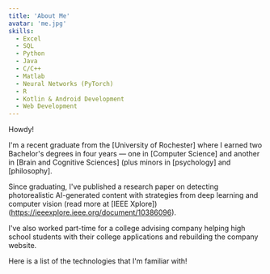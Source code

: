 ```yaml
---
title: 'About Me'
avatar: 'me.jpg'
skills:
  - Excel
  - SQL
  - Python
  - Java
  - C/C++
  - Matlab
  - Neural Networks (PyTorch)
  - R
  - Kotlin & Android Development
  - Web Development
---
```


Howdy!

I'm a recent graduate from the [University of Rochester] where I earned two Bachelor's degrees in four years — one in [Computer Science] and another in [Brain and Cognitive Sciences] (plus minors in [psychology] and [philosophy]. 

Since graduating, I've published a research paper on detecting photorealistic AI-generated content with strategies from deep learning and computer vision (read more at [IEEE Xplore])(https://ieeexplore.ieee.org/document/10386096). 

I've also worked part-time for a college advising company helping high school students with their college applications and rebuilding the company website.

Here is a list of the technologies that I'm familiar with!
